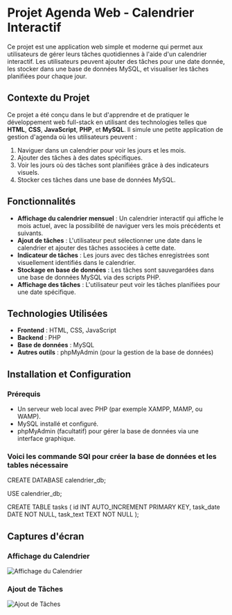 # Projet Agenda Web - Calendrier Interactif

Ce projet est une application web simple et moderne qui permet aux utilisateurs de gérer leurs tâches quotidiennes à l'aide d'un calendrier interactif. Les utilisateurs peuvent ajouter des tâches pour une date donnée, les stocker dans une base de données MySQL, et visualiser les tâches planifiées pour chaque jour.

## Contexte du Projet

Ce projet a été conçu dans le but d'apprendre et de pratiquer le développement web full-stack en utilisant des technologies telles que **HTML**, **CSS**, **JavaScript**, **PHP**, et **MySQL**. Il simule une petite application de gestion d'agenda où les utilisateurs peuvent :

1. Naviguer dans un calendrier pour voir les jours et les mois.
2. Ajouter des tâches à des dates spécifiques.
3. Voir les jours où des tâches sont planifiées grâce à des indicateurs visuels.
4. Stocker ces tâches dans une base de données MySQL.

## Fonctionnalités

- **Affichage du calendrier mensuel** : Un calendrier interactif qui affiche le mois actuel, avec la possibilité de naviguer vers les mois précédents et suivants.
- **Ajout de tâches** : L'utilisateur peut sélectionner une date dans le calendrier et ajouter des tâches associées à cette date.
- **Indicateur de tâches** : Les jours avec des tâches enregistrées sont visuellement identifiés dans le calendrier.
- **Stockage en base de données** : Les tâches sont sauvegardées dans une base de données MySQL via des scripts PHP.
- **Affichage des tâches** : L'utilisateur peut voir les tâches planifiées pour une date spécifique.

## Technologies Utilisées

- **Frontend** : HTML, CSS, JavaScript
- **Backend** : PHP
- **Base de données** : MySQL
- **Autres outils** : phpMyAdmin (pour la gestion de la base de données)

## Installation et Configuration

### Prérequis

- Un serveur web local avec PHP (par exemple XAMPP, MAMP, ou WAMP).
- MySQL installé et configuré.
- phpMyAdmin (facultatif) pour gérer la base de données via une interface graphique.

### Voici les commande SQl pour créer la base de données et les tables nécessaire 

CREATE DATABASE calendrier_db;

USE calendrier_db;

CREATE TABLE tasks (
    id INT AUTO_INCREMENT PRIMARY KEY,
    task_date DATE NOT NULL,
    task_text TEXT NOT NULL
);

## Captures d'écran

### Affichage du Calendrier
![Affichage du Calendrier](screenshots/calendar_view.png)

### Ajout de Tâches
![Ajout de Tâches](screenshots/task_addition.png)




 
